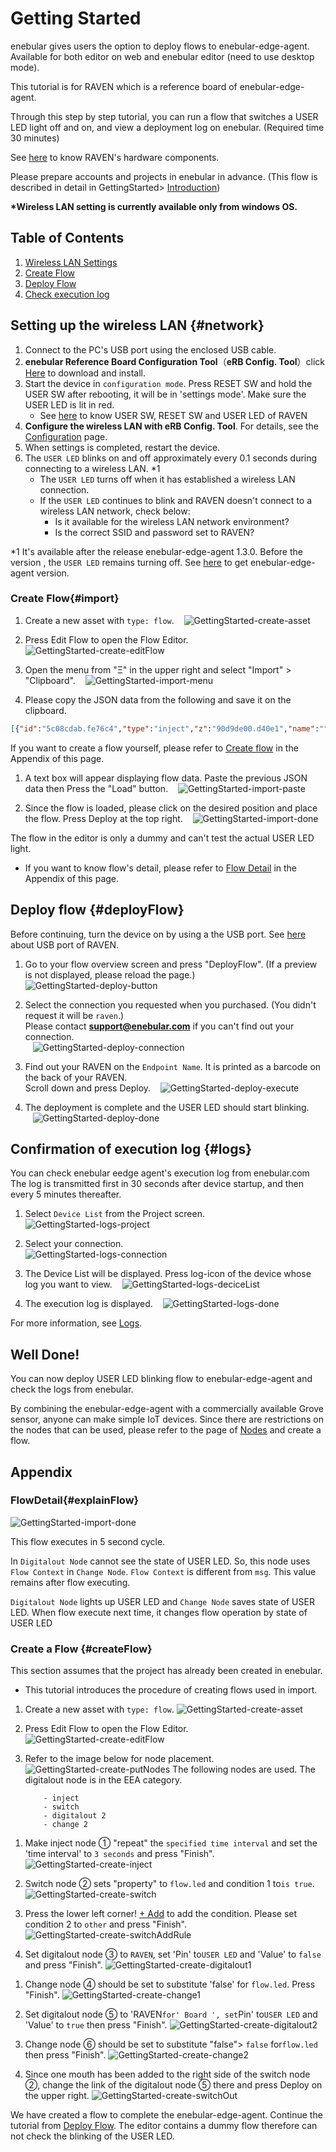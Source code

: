 # Getting Started

enebular gives users the option to deploy flows to enebular-edge-agent. Available for both editor on web and enebular editor (need to use desktop mode).

This tutorial is for RAVEN which is a reference board of enebular-edge-agent.

Through this step by step tutorial, you can run a flow that switches a USER LED light off and on, and view a deployment log on enebular. (Required time 30 minutes)

See [here](./../Board/RAVEN.md) to know RAVEN's hardware components. 

Please prepare accounts and projects in enebular in advance. (This flow is described in detail in GettingStarted> [Introduction](./../GetStarted/Introduction.md))

**\*Wireless LAN setting is currently available only from windows OS.**

## Table of Contents

1. [Wireless LAN Settings](#network)
1. [Create Flow](#import)
1. [Deploy Flow](#deployFlow)
1. [Check execution log](#logs)

## Setting up the wireless LAN {#network}

1. Connect to the PC's USB port using the enclosed USB cable.
1. **enebular Reference Board Configuration Tool**（**eRB Config. Tool**）click [Here](https://download.enebular.com/eRB-Config-Tool/eRBConfigTool.msi) to download and install.
1. Start the device in `configuration mode`. Press RESET SW and hold the USER SW after rebooting, it will be in 'settings mode'. Make sure the USER LED is lit in red.
    - See [here](./../Board/RAVEN.md#parts) to know USER SW, RESET SW and USER LED of RAVEN
1. **Configure the wireless LAN with eRB Config. Tool**. For details, see the [Configuration](./Configuration.md) page.
1. When settings is completed, restart the device.
1. The `USER LED` blinks on and off approximately every 0.1 seconds during connecting to a wireless LAN. *1
    - The `USER LED` turns off when it has established a wireless LAN connection.
    - If the `USER LED` continues to blink and RAVEN doesn't connect to a wireless LAN network, check below:
        - Is it available for the wireless LAN network environment?
        - Is the correct SSID and password set to RAVEN?

*1 It's available after the release enebular-edge-agent 1.3.0. Before the version , the `USER LED` remains turning off. See [here](./Configuration.md#version) to get enebular-edge-agent version.

### Create Flow{#import}

1. Create a new asset with `type: flow`.
      ![GettingStarted-create-asset](./../../img/EnebularEdgeAgent/GettingStarted-create-asset.png)

1. Press Edit Flow to open the Flow Editor.
      ![GettingStarted-create-editFlow](./../../img/EnebularEdgeAgent/GettingStarted-create-editFlow.png)

1. Open the menu from "Ξ" in the upper right and select "Import" > "Clipboard".
      ![GettingStarted-import-menu](./../../img/EnebularEdgeAgent/GettingStarted-import-menu.png)

1. Please copy the JSON data from the following and save it on the clipboard.

```json
[{"id":"5c08cdab.fe76c4","type":"inject","z":"90d9de00.d40e1","name":"","topic":"","payload":"","payloadType":"date","repeat":"3","crontab":"","once":false,"onceDelay":0.1,"x":110,"y":100,"wires":[["4c620395.fa935c"]]},{"id":"4c620395.fa935c","type":"switch","z":"90d9de00.d40e1","name":"","property":"led","propertyType":"flow","rules":[{"t":"true"},{"t":"else"}],"checkall":"true","repair":false,"outputs":2,"x":250,"y":100,"wires":[["9610c50d.5df558"],["36f9ebd9.df86c4"]]},{"id":"9610c50d.5df558","type":"digitalout","z":"90d9de00.d40e1","board":"RAVEN","pin":"ULED","value":"false","si":false,"name":"","x":420,"y":60,"wires":[["730feba8.5a1a24"]]},{"id":"36f9ebd9.df86c4","type":"digitalout","z":"90d9de00.d40e1","board":"RAVEN","pin":"ULED","value":"true","si":false,"name":"","x":420,"y":140,"wires":[["39806cf9.b31c54"]]},{"id":"730feba8.5a1a24","type":"change","z":"90d9de00.d40e1","name":"","rules":[{"t":"set","p":"led","pt":"flow","to":"false","tot":"bool"}],"action":"","property":"","from":"","to":"","reg":false,"x":590,"y":60,"wires":[[]]},{"id":"39806cf9.b31c54","type":"change","z":"90d9de00.d40e1","name":"","rules":[{"t":"set","p":"led","pt":"flow","to":"true","tot":"bool"}],"action":"","property":"","from":"","to":"","reg":false,"x":590,"y":140,"wires":[[]]}]
```  
If you want to create a flow yourself, please refer to [Create flow](#createFlow) in the Appendix of this page.

1. A text box will appear displaying flow data. Paste the previous JSON data then Press the "Load" button.
      ![GettingStarted-import-paste](./../../img/EnebularEdgeAgent/GettingStarted-import-paste.png)

1. Since the flow is loaded, please click on the desired position and place the flow. Press Deploy at the top right.
      ![GettingStarted-import-done](./../../img/EnebularEdgeAgent/GettingStarted-import-done.png)

The flow in the editor is only a dummy and can't test the actual USER LED light.

- If you want to know flow's detail, please refer to [Flow Detail](#expalainFlow) in the Appendix of this page.

## Deploy flow {#deployFlow}

Before continuing, turn the device on by using a the USB port. See [here](./../Board/RAVEN.md#parts) about USB port of RAVEN.  

1. Go to your flow overview screen and press "DeployFlow". (If a preview is not displayed, please reload the page.)
      ![GettingStarted-deploy-button](./../../img/EnebularEdgeAgent/GettingStarted-deploy-button.png)

1. Select the connection you requested when you purchased. (You didn't request it will be `raven`.)  
Please contact **support@enebular.com** if you can't find out your connection.  
      ![GettingStarted-deploy-connection](./../../img/EnebularEdgeAgent/GettingStarted-deploy-connection.png)

1. Find out your RAVEN on the `Endpoint Name`. It is printed as a barcode on the back of your RAVEN.  
Scroll down and press Deploy.
      ![GettingStarted-deploy-execute](./../../img/EnebularEdgeAgent/GettingStarted-deploy-execute.png)

1. The deployment is complete and the USER LED should start blinking.  
      ![GettingStarted-deploy-done](./../../img/EnebularEdgeAgent/GettingStarted-deploy-done.png)


## Confirmation of execution log {#logs}

You can check enebular eedge agent's execution log from enebular.com
The log is transmitted first in 30 seconds after device startup, and then every 5 minutes thereafter.

1. Select `Device List` from the Project screen.
      ![GettingStarted-logs-project](./../../img/EnebularEdgeAgent/GettingStarted-logs-project.png)

1. Select your connection.   
      ![GettingStarted-logs-connection](./../../img/EnebularEdgeAgent/GettingStarted-logs-connection.png)

1. The Device List will be displayed. Press log-icon of the device whose log you want to view.
      ![GettingStarted-logs-deciceList](./../../img/EnebularEdgeAgent/GettingStarted-logs-deviceList.png)

1. The execution log is displayed.
      ![GettingStarted-logs-done](./../../img/EnebularEdgeAgent/GettingStarted-logs-done.png)

For more information, see [Logs](./../Device/Logs.md#enebular-edge-agent).

## Well Done!

You can now deploy USER LED blinking flow to enebular-edge-agent and check the logs from enebular.

By combining the enebular-edge-agent with a commercially available Grove sensor, anyone can make simple IoT devices.
Since there are restrictions on the nodes that can be used, please refer to the page of [Nodes](./Nodes.md) and create a flow.

## Appendix

### FlowDetail{#explainFlow}

![GettingStarted-import-done](./../../img/EnebularEdgeAgent/GettingStarted-import-done.png)

This flow executes in 5 second cycle.

In `Digitalout Node` cannot see the state of USER LED.
So, this node uses `Flow Context` in `Change Node`.
`Flow Context` is different from `msg`. This value remains after flow executing.

`Digitalout Node` lights up USER LED and `Change Node` saves state of USER LED. 
When flow execute next time, it changes flow operation by state of USER LED

### Create a Flow {#createFlow}

This section assumes that the project has already been created in enebular.

- This tutorial introduces the procedure of creating flows used in import.

1.  Create a new asset with `type: flow`.
    ![GettingStarted-create-asset](./../../img/EnebularEdgeAgent/GettingStarted-create-asset.png)

1.  Press Edit Flow to open the Flow Editor.
    ![GettingStarted-create-editFlow](./../../img/EnebularEdgeAgent/GettingStarted-create-editFlow.png)

1.  Refer to the image below for node placement.
    ![GettingStarted-create-putNodes](./../../img/EnebularEdgeAgent/GettingStarted-create-putNodes-en.png)
    The following nodes are used. The digitalout node is in the EEA category.

        	- inject
        	- switch
        	- digitalout 2
        	- change 2

1) Make inject node ① "repeat" the `specified time interval` and set the 'time interval' to `3 seconds` and press "Finish". ![GettingStarted-create-inject](./../../img/EnebularEdgeAgent/GettingStarted-create-inject-en.png)

1) Switch node ② sets "property" to `flow.led` and condition 1 to`is true`.
   ![GettingStarted-create-switch](./../../img/EnebularEdgeAgent/GettingStarted-create-switch-en.png)

1) Press the lower left corner! [+ Add](./../../img/EnebularEdgeAgent/GettingStarted-create-add.png) to add the condition. Please set condition 2 to `other` and press "Finish".
   ![GettingStarted-create-switchAddRule](./../../img/EnebularEdgeAgent/GettingStarted-create-switchAddRule-en.png)

1) Set digitalout node ③ to `RAVEN`, set 'Pin' to`USER LED` and 'Value' to `false` and press "Finish".
   ![GettingStarted-create-digitalout1](./../../img/EnebularEdgeAgent/GettingStarted-create-digitalout1-en.png)

1. Change node ④ should be set to substitute 'false' for `flow.led`. Press "Finish".
   ![GettingStarted-create-change1](./../../img/EnebularEdgeAgent/GettingStarted-create-change1-en.png)

1. Set digitalout node ⑤ to 'RAVEN`for' Board ', set`Pin' to`USER LED` and 'Value' to `true` then press "Finish".
   ![GettingStarted-create-digitalout2](./../../img/EnebularEdgeAgent/GettingStarted-create-digitalout2-en.png)

1. Change node ⑥ should be set to substitute "false"> `false` for`flow.led` then press "Finish".
   ![GettingStarted-create-change2](./../../img/EnebularEdgeAgent/GettingStarted-create-change2-en.png)

1. Since one mouth has been added to the right side of the switch node ②, change the link of the digitalout node ⑤ there and press Deploy on the upper right.
   ![GettingStarted-create-switchOut](./../../img/EnebularEdgeAgent/GettingStarted-create-switchOut-en.png)

We have created a flow to complete the enebular-edge-agent. Continue the tutorial from [Deploy Flow](#deployFlow).
The editor contains a dummy flow therefore can not check the blinking of the USER LED.
